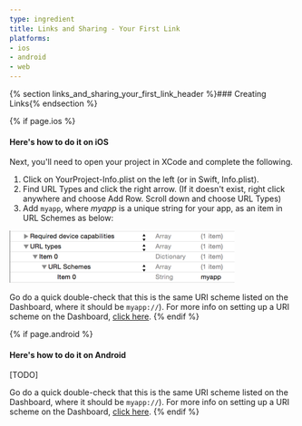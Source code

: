 ```yaml
---
type: ingredient
title: Links and Sharing - Your First Link
platforms:
- ios
- android
- web
---
```


{% section links_and_sharing_your_first_link_header %}### Creating Links{% endsection %}

{% if page.ios %}
#### Here's how to do it on iOS

Next, you'll need to open your project in XCode and complete the following.

1. Click on YourProject-Info.plist on the left (or in Swift, Info.plist).
1. Find URL Types and click the right arrow. (If it doesn't exist, right click anywhere and choose Add Row. Scroll down and choose URL Types)
1. Add `myapp`, where _myapp_ is a unique string for your app, as an item in URL Schemes as below:


![Setting Key in PList Demo](/img/ingredients/configuring_the_client/ios_uri_scheme.png)

Go do a quick double-check that this is the same URI scheme listed on the Dashboard, where it should be `myapp://`). For more info on setting up a URI scheme on the Dashboard, [click here](/ingredients/configuring_the_dashboard/ios/index.html#uri_scheme).
{% endif %}
<!---       /iOS-specific URI Scheme -->

{% if page.android %}
#### Here's how to do it on Android

[TODO]

Go do a quick double-check that this is the same URI scheme listed on the Dashboard, where it should be `myapp://`). For more info on setting up a URI scheme on the Dashboard, [click here](/ingredients/configuring_the_dashboard/android/index.html#uri_scheme).
{% endif %}
<!---       /Android-specific URI Scheme -->

